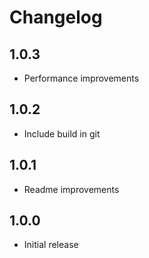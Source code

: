 # Changelog

## 1.0.3

- Performance improvements

## 1.0.2

- Include build in git

## 1.0.1

- Readme improvements

## 1.0.0

- Initial release

